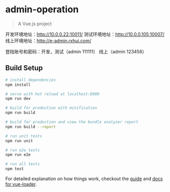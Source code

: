 # admin-operation

> A Vue.js project


开发环境地址：http://10.0.0.22:10011/
测试环境地址：http://10.0.0.105:10007/
线上环境地址：http://e-admin.rxhui.com/

登陆账号和密码：开发，测试（admin 111111） 线上（admin  123456）
## Build Setup

``` bash
# install dependencies
npm install

# serve with hot reload at localhost:8080
npm run dev

# build for production with minification
npm run build

# build for production and view the bundle analyzer report
npm run build --report

# run unit tests
npm run unit

# run e2e tests
npm run e2e

# run all tests
npm test
```

For detailed explanation on how things work, checkout the [guide](http://vuejs-templates.github.io/webpack/) and [docs for vue-loader](http://vuejs.github.io/vue-loader).

